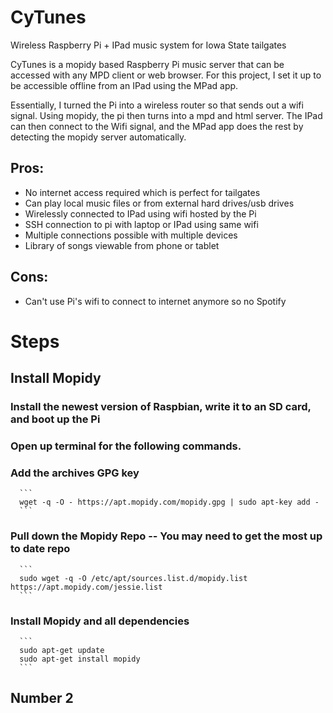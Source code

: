 # CyTunes
Wireless Raspberry Pi + IPad music system for Iowa State tailgates

CyTunes is a mopidy based Raspberry Pi music server that can be accessed with any MPD client or web browser.
For this project, I set it up to be accessible offline from an IPad using the MPad app. 

Essentially, I turned the Pi into a wireless router so that sends out a wifi signal. Using mopidy, the pi then turns into a mpd and html server. The IPad can then connect to the Wifi signal, and the MPad app does the rest by detecting the mopidy server automatically.

## Pros:
  - No internet access required which is perfect for tailgates
  - Can play local music files or from external hard drives/usb drives
  - Wirelessly connected to IPad using wifi hosted by the Pi
  - SSH connection to pi with laptop or IPad using same wifi
  - Multiple connections possible with multiple devices
  - Library of songs viewable from phone or tablet

## Cons:
  - Can't use Pi's wifi to connect to internet anymore so no Spotify

# Steps
## Install Mopidy
  ### Install the newest version of Raspbian, write it to an SD card, and boot up the Pi
  ### Open up terminal for the following commands.
  ### Add the archives GPG key
      ```
      wget -q -O - https://apt.mopidy.com/mopidy.gpg | sudo apt-key add -
      ```
  ### Pull down the Mopidy Repo   -- You may need to get the most up to date repo
      ```
      sudo wget -q -O /etc/apt/sources.list.d/mopidy.list https://apt.mopidy.com/jessie.list
      ```
  ### Install Mopidy and all dependencies
      ```
      sudo apt-get update
      sudo apt-get install mopidy
      ```
## Number 2
